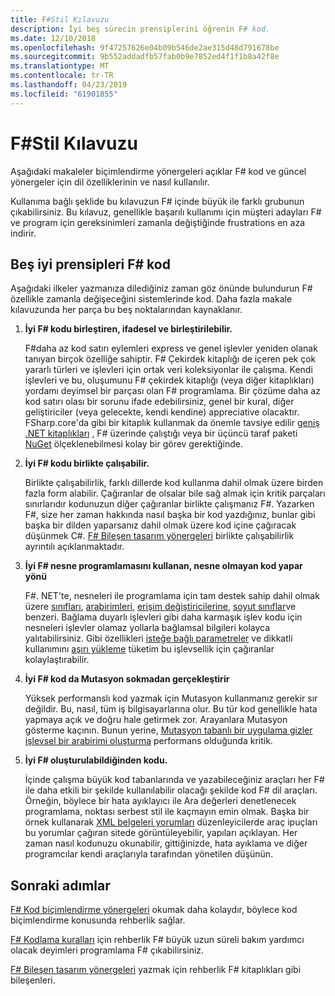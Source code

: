 ```yaml
---
title: F#Stil Kılavuzu
description: İyi beş sürecin prensiplerini öğrenin F# kod.
ms.date: 12/10/2018
ms.openlocfilehash: 9f47257626e04b09b546de2ae315d48d791678be
ms.sourcegitcommit: 9b552addadfb57fab0b9e7852ed4f1f1b8a42f8e
ms.translationtype: MT
ms.contentlocale: tr-TR
ms.lasthandoff: 04/23/2019
ms.locfileid: "61901855"
---
```

# <a name="f-style-guide"></a>F#Stil Kılavuzu

Aşağıdaki makaleler biçimlendirme yönergeleri açıklar F# kod ve güncel yönergeler için dil özelliklerinin ve nasıl kullanılır.

Kullanıma bağlı şeklide bu kılavuzun F# içinde büyük ile farklı grubunun çıkabilirsiniz. Bu kılavuz, genellikle başarılı kullanımı için müşteri adayları F# ve program için gereksinimleri zamanla değiştiğinde frustrations en aza indirir.

## <a name="five-principles-of-good-f-code"></a>Beş iyi prensipleri F# kod

Aşağıdaki ilkeler yazmanıza dilediğiniz zaman göz önünde bulundurun F# özellikle zamanla değişeceğini sistemlerinde kod. Daha fazla makale kılavuzunda her parça bu beş noktalarından kaynaklanır.

1. **İyi F# kodu birleştiren, ifadesel ve birleştirilebilir.**

    F#daha az kod satırı eylemleri express ve genel işlevler yeniden olanak tanıyan birçok özelliğe sahiptir. F# Çekirdek kitaplığı de içeren pek çok yararlı türleri ve işlevleri için ortak veri koleksiyonlar ile çalışma. Kendi işlevleri ve bu, oluşumunu F# çekirdek kitaplığı (veya diğer kitaplıkları) yordamı deyimsel bir parçası olan F# programlama. Bir çözüme daha az kod satırı olası bir sorunu ifade edebilirsiniz, genel bir kural, diğer geliştiriciler (veya gelecekte, kendi kendine) appreciative olacaktır. FSharp.core'da gibi bir kitaplık kullanmak da önemle tavsiye edilir [geniş .NET kitaplıkları](../../../api/index.md) , F# üzerinde çalıştığı veya bir üçüncü taraf paketi [NuGet](https://www.nuget.org/) ölçeklenebilmesi kolay bir görev gerektiğinde.

2. **İyi F# kodu birlikte çalışabilir.**

    Birlikte çalışabilirlik, farklı dillerde kod kullanma dahil olmak üzere birden fazla form alabilir. Çağıranlar de olsalar bile sağ almak için kritik parçaları sınırlarıdır kodunuzun diğer çağıranlar birlikte çalışmanız F#. Yazarken F#, size her zaman hakkında nasıl başka bir kod yazdığınız, bunlar gibi başka bir dilden yaparsanız dahil olmak üzere kod içine çağıracak düşünmek C#. [ F# Bileşen tasarım yönergeleri](component-design-guidelines.md) birlikte çalışabilirlik ayrıntılı açıklanmaktadır.

3. **İyi F# nesne programlamasını kullanan, nesne olmayan kod yapar yönü**

    F#. NET'te, nesneleri ile programlama için tam destek sahip dahil olmak üzere [sınıfları](../language-reference/classes.md), [arabirimleri](../language-reference/interfaces.md), [erişim değiştiricilerine](../language-reference/access-control.md), [soyut sınıflar](../language-reference/abstract-classes.md)ve benzeri. Bağlama duyarlı işlevleri gibi daha karmaşık işlev kodu için nesneleri işlevler olamaz yollarla bağlamsal bilgileri kolayca yalıtabilirsiniz. Gibi özellikleri [isteğe bağlı parametreler](../language-reference/members/methods.md#optional-arguments) ve dikkatli kullanımını [aşırı yükleme](../language-reference/members/methods.md#overloaded-methods) tüketim bu işlevsellik için çağıranlar kolaylaştırabilir.

4. **İyi F# kod da Mutasyon sokmadan gerçekleştirir**

    Yüksek performanslı kod yazmak için Mutasyon kullanmanız gerekir sır değildir. Bu, nasıl, tüm iş bilgisayarlarına olur. Bu tür kod genellikle hata yapmaya açık ve doğru hale getirmek zor. Arayanlara Mutasyon gösterme kaçının. Bunun yerine, [Mutasyon tabanlı bir uygulama gizler işlevsel bir arabirimi oluşturma](conventions.md#performance) performans olduğunda kritik.

5. **İyi F# oluşturulabildiğinden kodu.**

    İçinde çalışma büyük kod tabanlarında ve yazabileceğiniz araçları her F# ile daha etkili bir şekilde kullanılabilir olacağı şekilde kod F# dil araçları. Örneğin, böylece bir hata ayıklayıcı ile Ara değerleri denetlenecek programlama, noktası serbest stil ile kaçmayın emin olmak. Başka bir örnek kullanarak [XML belgeleri yorumları](../language-reference/xml-documentation.md) düzenleyicilerde araç ipuçları bu yorumlar çağıran sitede görüntüleyebilir, yapıları açıklayan. Her zaman nasıl kodunuzu okunabilir, gittiğinizde, hata ayıklama ve diğer programcılar kendi araçlarıyla tarafından yönetilen düşünün.

## <a name="next-steps"></a>Sonraki adımlar

[ F# Kod biçimlendirme yönergeleri](formatting.md) okumak daha kolaydır, böylece kod biçimlendirme konusunda rehberlik sağlar.

[ F# Kodlama kuralları](conventions.md) için rehberlik F# büyük uzun süreli bakım yardımcı olacak deyimleri programlama F# çıkabilirsiniz.

[ F# Bileşen tasarım yönergeleri](component-design-guidelines.md) yazmak için rehberlik F# kitaplıkları gibi bileşenleri.

